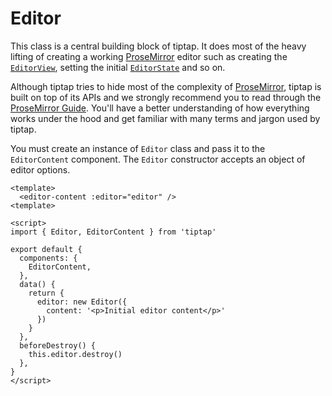 # Editor

This class is a central building block of tiptap. It does most of the heavy lifting of creating a working  [ProseMirror](https://ProseMirror.net/) editor such as creating the [`EditorView`](https://ProseMirror.net/docs/ref/#view.EditorView), setting the initial [`EditorState`](https://ProseMirror.net/docs/ref/#state.Editor_State) and so on.

Although tiptap tries to hide most of the complexity of [ProseMirror](https://ProseMirror.net/docs/), tiptap is built on top of its APIs and we strongly recommend you to read through the [ProseMirror Guide](https://ProseMirror.net/docs/guide/). You'll have a better understanding of how everything works under the hood and get familiar with many terms and jargon used by tiptap.

You must create an instance of `Editor` class and pass it to the `EditorContent` component. The `Editor` constructor accepts an object of editor options.

```vue
<template>
  <editor-content :editor="editor" />
<template>

<script>
import { Editor, EditorContent } from 'tiptap'

export default {
  components: {
    EditorContent,
  },
  data() {
    return {
      editor: new Editor({
        content: '<p>Initial editor content</p>'
      })
    }
  },
  beforeDestroy() {
    this.editor.destroy()
  },
}
</script>
```
